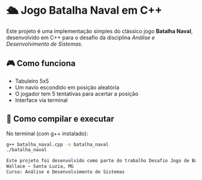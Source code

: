 # 🛳️ Jogo Batalha Naval em C++

Este projeto é uma implementação simples do clássico jogo **Batalha Naval**, desenvolvido em C++ para o desafio da disciplina *Análise e Desenvolvimento de Sistemas*.

## 🎮 Como funciona

- Tabuleiro 5x5
- Um navio escondido em posição aleatória
- O jogador tem 5 tentativas para acertar a posição
- Interface via terminal

## 🧪 Como compilar e executar

No terminal (com g++ instalado):

```bash
g++ batalha_naval.cpp -o batalha_naval
./batalha_naval

Este projeto foi desenvolvido como parte do trabalho Desafio Jogo de Batalha Naval, com entrega prevista para 14/11/2025.
Wallace — Santa Luzia, MG
Curso: Análise e Desenvolvimento de Sistemas
